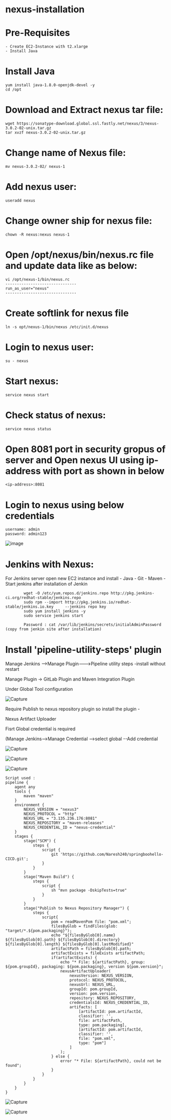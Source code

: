 # nexus-installation

# Pre-Requisites
    - Create EC2-Instance with t2.xlarge
    - Install Java
# Install Java
    yum install java-1.8.0-openjdk-devel -y
    cd /opt
# Download and Extract nexus tar file:
    wget https://sonatype-download.global.ssl.fastly.net/nexus/3/nexus-3.0.2-02-unix.tar.gz
    tar xvzf nexus-3.0.2-02-unix.tar.gz
# Change name of Nexus file:
    mv nexus-3.0.2-02/ nexus-1
# Add nexus user:
    useradd nexus
# Change owner ship for nexus file:
    chown -R nexus:nexus nexus-1
# Open /opt/nexus/bin/nexus.rc file and update data like as below:
    vi /opt/nexus-1/bin/nexus.rc
    -------------------------------
    run_as_user="nexus"
    -------------------------------
# Create softlink for nexus file
    ln -s opt/nexus-1/bin/nexus /etc/init.d/nexus
# Login to nexus user:
    su - nexus
# Start nexus:
    service nexus start
# Check status of nexus:
    service nexus status
# Open 8081 port in security gropus of server and Open nexus UI using ip-address with port as shown in below
    <ip-address>:8081
# Login to nexus using below credentials
    username: admin
    password: admin123
  ![image](https://user-images.githubusercontent.com/58024415/100498062-95e29d00-3185-11eb-84b2-c8bb328ed243.png)


Jenkins with Nexus:
=================

For Jenkins server open new EC2 instance and install 
    - Java
    - Git
    - Maven
    - Start jenkins after installation of Jenkin
        
            wget -O /etc/yum.repos.d/jenkins.repo http://pkg.jenkins-ci.org/redhat-stable/jenkins.repo
            sudo rpm --import http://pkg.jenkins.io/redhat-stable/jenkins.io.key     --jenkins repo key
            sudo yum install jenkins -y
            sudo service jenkins start
            
            Password : cat /var/lib/jenkins/secrets/initialAdminPassword (copy from jenkin site after installation)
            
 # Install 'pipeline-utility-steps' plugin
 
 Manage Jenkins -->Manage Plugin--->Pipeline utility steps -install without restart
 
 Manage Plugin -> GitLab Plugin and Maven Integration Plugin
 
 Under Global Tool configuration 
 
 ![Capture](https://user-images.githubusercontent.com/54719289/103825632-34bebb00-509b-11eb-8daf-4ed2f0bb496e.JPG)
 
 Require Publish to nexus repository plugin so install the plugin - 
 
 Nexus Artifact Uploader
 
 Fisrt Global credential is required

(Manage Jenkins-->Manage Credential -->select global  --Add credential

![Capture](https://user-images.githubusercontent.com/54719289/103827795-c5979580-509f-11eb-9fff-26e4c9e7d7e1.JPG)


![Capture](https://user-images.githubusercontent.com/54719289/103828062-4c4c7280-50a0-11eb-9cd0-5c251bacb516.JPG)

![Capture](https://user-images.githubusercontent.com/54719289/103828112-68501400-50a0-11eb-8ca5-0389d221c61d.JPG)

```
Script used :
pipeline {
    agent any
    tools {
        maven "maven"
    }
    environment {
        NEXUS_VERSION = "nexus3"
        NEXUS_PROTOCOL = "http"
        NEXUS_URL = "3.135.236.176:8081"
        NEXUS_REPOSITORY = "maven-releases"
        NEXUS_CREDENTIAL_ID = "nexus-credential"
    }
    stages {
        stage("SCM") {
            steps {
                script {
                    git 'https://github.com/Naresh240/springboohello-CICD.git';
                }
            }
        }
        stage("Maven Build") {
            steps {
                script {
                    sh "mvn package -DskipTests=true"
                }
            }
        }
        stage("Publish to Nexus Repository Manager") {
            steps {
                script{
                    pom = readMavenPom file: "pom.xml";
                    filesByGlob = findFiles(glob: "target/*.${pom.packaging}");
                    echo "${filesByGlob[0].name} ${filesByGlob[0].path} ${filesByGlob[0].directory} ${filesByGlob[0].length} ${filesByGlob[0].lastModified}"
                    artifactPath = filesByGlob[0].path;
                    artifactExists = fileExists artifactPath;
                    if(artifactExists) {
                        echo "* File: ${artifactPath}, group: ${pom.groupId}, packaging: ${pom.packaging}, version ${pom.version}";
                        nexusArtifactUploader(
                            nexusVersion: NEXUS_VERSION,
                            protocol: NEXUS_PROTOCOL,
                            nexusUrl: NEXUS_URL,
                            groupId: pom.groupId,
                            version: pom.version,
                            repository: NEXUS_REPOSITORY,
                            credentialsId: NEXUS_CREDENTIAL_ID,
                            artifacts: [
                                [artifactId: pom.artifactId,
                                classifier: '',
                                file: artifactPath,
                                type: pom.packaging],
                                [artifactId: pom.artifactId,
                                classifier: '',
                                file: "pom.xml",
                                type: "pom"]
                            ]
                        );
                    } else {
                        error "* File: ${artifactPath}, could not be found";
                    }
                }
            }
        }
    }
}

```

![Capture](https://user-images.githubusercontent.com/54719289/103832569-92a3d080-50a4-11eb-8609-fcb83ba4f5ec.JPG)


![Capture](https://user-images.githubusercontent.com/54719289/103827623-6cc7fd00-509f-11eb-991b-4dc8b3b6f619.JPG)

 
 
